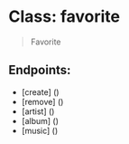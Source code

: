 Class: favorite
===============

> Favorite

Endpoints:
----------

* [create] ()
* [remove] ()
* [artist] ()
* [album] ()
* [music] ()

